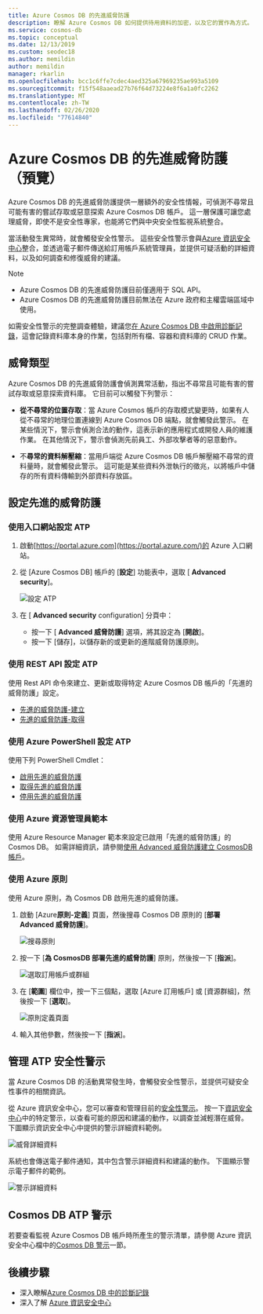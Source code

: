 ```yaml
---
title: Azure Cosmos DB 的先進威脅防護
description: 瞭解 Azure Cosmos DB 如何提供待用資料的加密，以及它的實作為方式。
ms.service: cosmos-db
ms.topic: conceptual
ms.date: 12/13/2019
ms.custom: seodec18
ms.author: memildin
author: memildin
manager: rkarlin
ms.openlocfilehash: bcc1c6ffe7cdec4aed325a67969235ae993a5109
ms.sourcegitcommit: f15f548aaead27b76f64d73224e8f6a1a0fc2262
ms.translationtype: MT
ms.contentlocale: zh-TW
ms.lasthandoff: 02/26/2020
ms.locfileid: "77614840"
---
```

# <a name="advanced-threat-protection-for-azure-cosmos-db-preview"></a>Azure Cosmos DB 的先進威脅防護（預覽）

Azure Cosmos DB 的先進威脅防護提供一層額外的安全性情報，可偵測不尋常且可能有害的嘗試存取或惡意探索 Azure Cosmos DB 帳戶。 這一層保護可讓您處理威脅，即使不是安全性專家，也能將它們與中央安全性監視系統整合。

當活動發生異常時，就會觸發安全性警示。 這些安全性警示會與[Azure 資訊安全中心](https://azure.microsoft.com/services/security-center/)整合，並透過電子郵件傳送給訂用帳戶系統管理員，並提供可疑活動的詳細資料，以及如何調查和修復威脅的建議。

> [!NOTE]
>
> * Azure Cosmos DB 的先進威脅防護目前僅適用于 SQL API。
> * Azure Cosmos DB 的先進威脅防護目前無法在 Azure 政府和主權雲端區域中使用。

如需安全性警示的完整調查體驗，建議您[在 Azure Cosmos DB 中啟用診斷記錄](https://docs.microsoft.com/azure/cosmos-db/logging)，這會記錄資料庫本身的作業，包括對所有檔、容器和資料庫的 CRUD 作業。

## <a name="threat-types"></a>威脅類型

Azure Cosmos DB 的先進威脅防護會偵測異常活動，指出不尋常且可能有害的嘗試存取或惡意探索資料庫。 它目前可以觸發下列警示：

- **從不尋常的位置存取**：當 Azure Cosmos 帳戶的存取模式變更時，如果有人從不尋常的地理位置連線到 Azure Cosmos DB 端點，就會觸發此警示。 在某些情況下，警示會偵測合法的動作，這表示新的應用程式或開發人員的維護作業。 在其他情況下，警示會偵測先前員工、外部攻擊者等的惡意動作。

- 不**尋常的資料解壓縮**：當用戶端從 Azure Cosmos DB 帳戶解壓縮不尋常的資料量時，就會觸發此警示。 這可能是某些資料外泄執行的徵兆，以將帳戶中儲存的所有資料傳輸到外部資料存放區。

## <a name="set-up-advanced-threat-protection"></a>設定先進的威脅防護

### <a name="set-up-atp-using-the-portal"></a>使用入口網站設定 ATP

1. 啟動[https://portal.azure.com](https://portal.azure.com/)的 Azure 入口網站。

2. 從 [Azure Cosmos DB] 帳戶的 [**設定**] 功能表中，選取 [ **Advanced security**]。

    ![設定 ATP](./media/cosmos-db-advanced-threat-protection/cosmos-db-atp.png)

3. 在 [ **Advanced security** configuration] 分頁中：

    * 按一下 [ **Advanced 威脅防護**] 選項，將其設定為 [**開啟**]。
    * 按一下 [儲存]，以儲存新的或更新的進階威脅防護原則。   

### <a name="set-up-atp-using-rest-api"></a>使用 REST API 設定 ATP

使用 Rest API 命令來建立、更新或取得特定 Azure Cosmos DB 帳戶的「先進的威脅防護」設定。

* [先進的威脅防護-建立](https://go.microsoft.com/fwlink/?linkid=2099745)
* [先進的威脅防護-取得](https://go.microsoft.com/fwlink/?linkid=2099643)

### <a name="set-up-atp-using-azure-powershell"></a>使用 Azure PowerShell 設定 ATP

使用下列 PowerShell Cmdlet：

* [啟用先進的威脅防護](https://go.microsoft.com/fwlink/?linkid=2099607&clcid=0x409)
* [取得先進的威脅防護](https://go.microsoft.com/fwlink/?linkid=2099608&clcid=0x409)
* [停用先進的威脅防護](https://go.microsoft.com/fwlink/?linkid=2099709&clcid=0x409)

### <a name="using-azure-resource-manager-templates"></a>使用 Azure 資源管理員範本

使用 Azure Resource Manager 範本來設定已啟用「先進的威脅防護」的 Cosmos DB。
如需詳細資訊，請參閱[使用 Advanced 威脅防護建立 CosmosDB 帳戶](https://azure.microsoft.com/resources/templates/201-cosmosdb-advanced-threat-protection-create-account/)。

### <a name="using-azure-policy"></a>使用 Azure 原則

使用 Azure 原則，為 Cosmos DB 啟用先進的威脅防護。

1. 啟動 [Azure**原則-定義**] 頁面，然後搜尋 Cosmos DB 原則的 [**部署 Advanced 威脅防護**]。

    ![搜尋原則](./media/cosmos-db-advanced-threat-protection/cosmos-db.png) 

1. 按一下 [**為 CosmosDB 部署先進的威脅防護**] 原則，然後按一下 [**指派**]。

    ![選取訂用帳戶或群組](./media/cosmos-db-advanced-threat-protection/cosmos-db-atp-policy.png)


1. 在 [**範圍**] 欄位中，按一下三個點，選取 [Azure 訂用帳戶] 或 [資源群組]，然後按一下 [**選取**]。

    ![原則定義頁面](./media/cosmos-db-advanced-threat-protection/cosmos-db-atp-details.png)


1. 輸入其他參數，然後按一下 [**指派**]。

## <a name="manage-atp-security-alerts"></a>管理 ATP 安全性警示

當 Azure Cosmos DB 的活動異常發生時，會觸發安全性警示，並提供可疑安全性事件的相關資訊。 

 從 Azure 資訊安全中心，您可以審查和管理目前的[安全性警示](../security-center/security-center-alerts-overview.md)。  按一下[資訊安全中心](https://ms.portal.azure.com/#blade/Microsoft_Azure_Security/SecurityMenuBlade/0)中的特定警示，以查看可能的原因和建議的動作，以調查並減輕潛在威脅。 下圖顯示資訊安全中心中提供的警示詳細資料範例。

 ![威脅詳細資料](./media/cosmos-db-advanced-threat-protection/cosmos-db-alert-details.png)

系統也會傳送電子郵件通知，其中包含警示詳細資料和建議的動作。 下圖顯示警示電子郵件的範例。

 ![警示詳細資料](./media/cosmos-db-advanced-threat-protection/cosmos-db-alert.png)

## <a name="cosmos-db-atp-alerts"></a>Cosmos DB ATP 警示

 若要查看監視 Azure Cosmos DB 帳戶時所產生的警示清單，請參閱 Azure 資訊安全中心檔中的[Cosmos DB 警示](https://docs.microsoft.com/azure/security-center/alerts-reference#alerts-azurecosmos)一節。

## <a name="next-steps"></a>後續步驟

* 深入瞭解[Azure Cosmos DB 中的診斷記錄](cosmosdb-monitor-resource-logs.md)
* 深入了解 [Azure 資訊安全中心](https://docs.microsoft.com/azure/security-center/security-center-intro)
